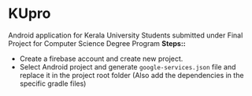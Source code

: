 # KUpro
Android application for Kerala University Students submitted under Final Project for Computer Science Degree Program
**Steps::**
* Create a firebase account and create new project.
* Select Android project and generate `google-services.json` file and replace it in the project root folder (Also add the dependencies in the specific gradle files)
